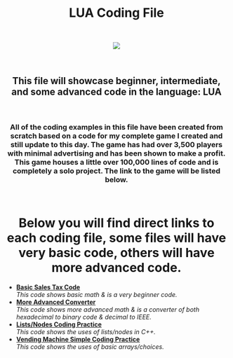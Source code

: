<h1 align="center">LUA Coding File</h1>

<br/>
<p align="center">
  <img src="https://upload.wikimedia.org/wikipedia/commons/thumb/c/cf/Lua-Logo.svg/640px-Lua-Logo.svg.png"/>
</p>

<br/>

<h2 align="center">This file will showcase beginner, intermediate, and some advanced code in the language: LUA</h2>

<br/>

<h3 align="center">All of the coding examples in this file have been created from scratch based on a code for my complete game I created and still update to this day. The game has had over 3,500 players with minimal advertising and has been shown to make a profit. This game houses a little over 100,000 lines of code and is completely a solo project. The link to the game will be listed below.</h3>

<br/>


<h1 align="center">Below you will find direct links to each coding file, some files will have very basic code, others will have more advanced code.</h1>

<ul>
  <li><a href="https://github.com/M-HarrisJr/C-Plus-Plus-File/blob/main/Basic%20Sales%20Tax"><b>Basic Sales Tax Code</b></a><br/><i>This code shows basic math & is a very beginner code.</i></li>
  
  <li><a href="https://github.com/M-HarrisJr/C-Plus-Plus-File/blob/main/Hexadecimal%20to%20Binary%20%26%20Decimal%20to%20IEEE"><b>More Advanced Converter</b></a><br/>   <i>This code shows more advanced math & is a converter of both hexadecimal to binary code & decimal to IEEE.</i></li>
  
  <li><a href="https://github.com/M-HarrisJr/C-Plus-Plus-File/blob/main/List%20Code%20Using%20Nodes"><b>Lists/Nodes Coding Practice</b></a><br/><i>This code shows the uses of lists/nodes in C++.</i></li>
  
  <li><a href="https://github.com/M-HarrisJr/C-Plus-Plus-File/blob/main/Vending%20Machine%20Code"><b>Vending Machine Simple Coding Practice</b></a><br/><i>This code shows the uses of basic arrays/choices.</i></li>
</ul>

